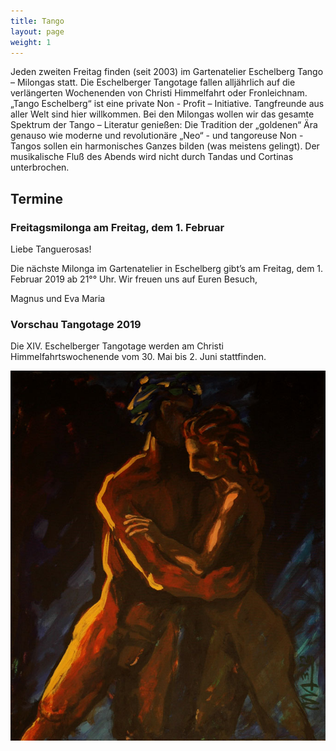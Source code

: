 ```yaml
---
title: Tango
layout: page
weight: 1
---
```


Jeden zweiten Freitag finden (seit 2003) im Gartenatelier Eschelberg Tango – Milongas statt. Die Eschelberger Tangotage fallen alljährlich auf die verlängerten Wochenenden von Christi Himmelfahrt oder Fronleichnam.  
„Tango Eschelberg“ ist eine private Non - Profit – Initiative. Tangfreunde aus aller Welt sind hier willkommen.
Bei den Milongas wollen wir das gesamte Spektrum der Tango – Literatur genießen: Die Tradition der „goldenen“ Ära genauso wie moderne und revolutionäre „Neo“ - und tangoreuse Non -Tangos sollen ein harmonisches Ganzes bilden (was meistens gelingt).
Der musikalische Fluß des Abends wird nicht durch Tandas und Cortinas unterbrochen.

## Termine

### Freitagsmilonga am Freitag, dem 1. Februar

Liebe Tanguerosas!

Die nächste Milonga im Gartenatelier in Eschelberg gibt’s am Freitag, dem 1. Februar 2019 ab 21°° Uhr.
Wir freuen uns auf Euren Besuch,

Magnus und Eva Maria

### Vorschau Tangotage 2019

Die XIV. Eschelberger Tangotage werden am Christi Himmelfahrtswochenende vom 30. Mai bis 2. Juni stattfinden.

![Titel](/files/tango/TB12_248.jpg)
